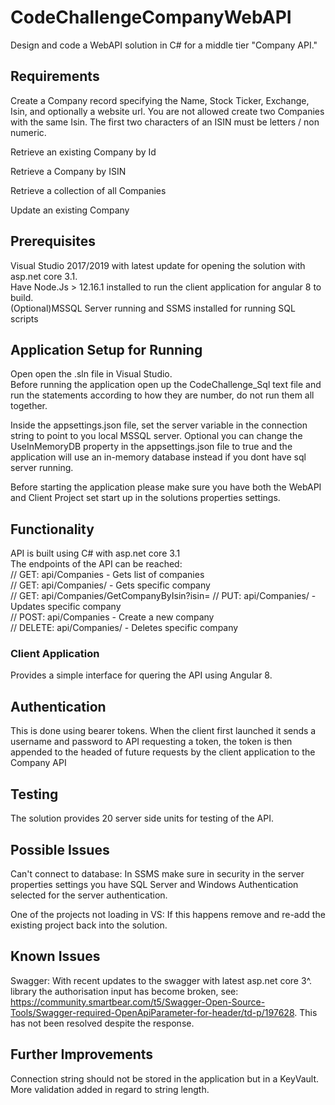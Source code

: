 # CodeChallengeCompanyWebAPI
Design and code a WebAPI solution in C# for a middle tier "Company API."

## Requirements
Create a Company record specifying the Name, Stock Ticker, Exchange, Isin, and optionally a website
url. You are not allowed create two Companies with the same Isin. The first two characters of an ISIN
must be letters / non numeric.

Retrieve an existing Company by Id

Retrieve a Company by ISIN

Retrieve a collection of all Companies

Update an existing Company

## Prerequisites
Visual Studio 2017/2019 with latest update for opening the solution with asp.net core 3.1.  
Have Node.Js > 12.16.1 installed to run the client application for angular 8 to build.  
(Optional)MSSQL Server running and SSMS installed for running SQL scripts  

## Application Setup for Running
Open open the .sln file in Visual Studio.  
Before running the application open up the CodeChallenge_Sql text file and run the statements according to how they are number, do not run them all together.

Inside the appsettings.json file, set the server variable in the connection string to point to you local MSSQL server.
Optional you can change the UseInMemoryDB property in the appsettings.json file to true and the application will use an in-memory database instead if you dont have sql server running.

Before starting the application please make sure you have both the WebAPI and Client Project set start up in the solutions properties settings.

## Functionality
API is built using C# with  asp.net core 3.1  
The endpoints of the API can be reached:  
// GET: api/Companies - Gets list of companies  
// GET: api/Companies/<id> - Gets specific company  
// GET: api/Companies/GetCompanyByIsin?isin=<isin> 
// PUT: api/Companies/<id> - Updates specific company  
// POST: api/Companies - Create a new company  
// DELETE: api/Companies/<id> - Deletes specific company  
  
### Client Application
Provides a simple interface for quering the API using Angular 8.

## Authentication
This is done using bearer tokens. When the client first launched it sends a username and password to API requesting a token,
the token is then appended to the headed of future requests by the client application to the Company API

## Testing
The solution provides 20 server side units for testing of the API.

## Possible Issues
Can't connect to database: In SSMS make sure in security in the server properties settings you have SQL Server and Windows Authentication selected for the server authentication.

One of the projects not loading in VS: If this happens remove and re-add the existing project back into the solution. 

## Known Issues
Swagger: With recent updates to the swagger with latest asp.net core 3^. library the authorisation input has become broken, see: https://community.smartbear.com/t5/Swagger-Open-Source-Tools/Swagger-required-OpenApiParameter-for-header/td-p/197628. This has not been resolved despite the response.

## Further Improvements
Connection string should not be stored in the application but in a KeyVault.  
More validation added in regard to string length.
